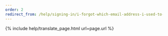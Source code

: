 ```yaml
---
order: 2
redirect_from: /help/signing-in/i-forgot-which-email-address-i-used-to-create-an-account/
---
```


{% include help/translate_page.html url=page.url %}
